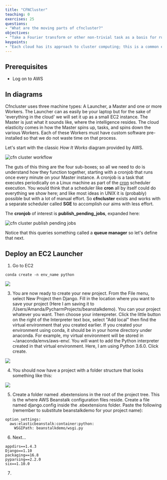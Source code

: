 ```yaml
---
title: "CFNCluster"
teaching: 0
exercises: 25
questions:
- "What are the moving parts of cfncluster?"
objectives:
- "Take a Fourier transform or other non-trivial task as a basis for running a cluster compute task"
keypoints:
- "Each cloud has its approach to cluster computing; this is a common example."
---
```

## Prerequisites
- Log on to AWS


## In diagrams

Cfncluster uses three machine types: A Launcher, a Master and one or more Workers. The Launcher can as
easily be your laptop but for the sake of 'everything in the cloud' we will set it up as a small EC2 
instance. The Master is just what it sounds like, where the intelligence resides. The cloud elasticity
comes in how the Master spins up, tasks, and spins down the various Workers. Each of these Workers must
have custom software pre-installed so that we do not waste time on that process. 


Let's start with the classic *How It Works* diagram provided by AWS.


![cfn cluster workflow](/cloud101_cfncluster/fig/cfncluster_workflow.png)


The guts of this thing are the four sub-boxes; so all we need to do is understand how they function 
together, starting with a cronjob that runs once every minute on your Master instance.  A cronjob is 
a task that executes periodically on a Linux machine as part of the [cron](https://en.wikipedia.org/wiki/Cron) 
scheduler execution. You would think that a scheduler like **cron** all by itself could do everything
we show here; and like most ideas in UNIX it is (probably) possible but with a lot of manual effort. 
So **cfncluster** exists and works with a separate scheduler called **SGE** to accomplish our aims
with less effort.


The **cronjob** of interest is **publish_pending_jobs**, expanded here: 

![cfn cluster publish pending jobs](/cloud101_cfncluster/fig/cfncluster_publish_pending_jobs.png)

Notice that this queries something called a **queue manager** so let's define that next. 


## Deploy an EC2 Launcher

1. Go to EC2

```
conda create -n env_name python
```
![](/cloud101_webframework/fig/02-elasticbeanstalk-0001.png)

3. You are now ready to create your new project. From the File menu, select New Project then Django. Fill in the location where you want to save your project (Here I am saving it to /Users/Amanda/PycharmProjects/beanstalkdemo). You can your project whatever you want. Then choose your interepreter. Click the little button on the right of the Interpreter text box, select "Add local" then find the virtual environment that you created earlier. If you created your environment using conda, it should be in your home directory under anaconda. For example, my virtual environment will be stored in ~/anaconda/envs/aws-env/. You will want to add the Python interpreter created in that virtual environment. Here, I am using Python 3.6.0. Click create.

![](/cloud101_webframework/fig/02-elasticbeanstalk-0002.png)

4. You should now have a project with a folder structure that looks something like this:

![](/cloud101_webframework/fig/02-elasticbeanstalk-0003.png)

5. Create a folder named .ebextensions in the root of the project tree. This is the where AWS Beanstalk configuration files reside. Create a file named django.config inside the .ebextensions folder. Paste the following (remember to substitute beanstalkdemo for your project name):

~~~
option_settings:
  aws:elasticbeanstalk:container:python:
    WSGIPath: beanstalkdemo/wsgi.py
~~~

6. Next...

~~~
appdirs==1.4.3
Django==1.10
packaging==16.8
pyparsing==2.2.0
six==1.10.0
~~~

7. 
